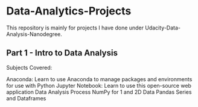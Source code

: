 # Data-Analytics-Projects
This repository is mainly for projects I have done under Udacity-Data-Analysis-Nanodegree.

## Part 1 - Intro to Data Analysis
Subjects Covered:

Anaconda: Learn to use Anaconda to manage packages and environments for use with Python
Jupyter Notebook: Learn to use this open-source web application
Data Analysis Process
NumPy for 1 and 2D Data
Pandas Series and Dataframes
